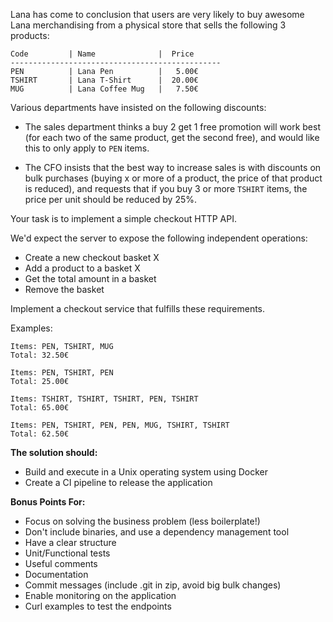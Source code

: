 Lana has come to conclusion that users are very likely to buy awesome Lana merchandising from a physical store that sells the following 3 products:

```
Code         | Name              |  Price
-----------------------------------------------
PEN          | Lana Pen          |   5.00€
TSHIRT       | Lana T-Shirt      |  20.00€
MUG          | Lana Coffee Mug   |   7.50€
```

Various departments have insisted on the following discounts:

- The sales department thinks a buy 2 get 1 free promotion will work best (for each two of the same product, get the second free), and would like this to only apply to `PEN` items.

- The CFO insists that the best way to increase sales is with discounts on bulk purchases (buying x or more of a product, the price of that product is reduced), and requests that if you buy 3 or more `TSHIRT` items, the price per unit should be reduced by 25%.

Your task is to implement a simple checkout HTTP API.

We'd expect the server to expose the following independent operations:

- Create a new checkout basket X
- Add a product to a basket X
- Get the total amount in a basket
- Remove the basket

Implement a checkout service that fulfills these requirements.

Examples:

    Items: PEN, TSHIRT, MUG
    Total: 32.50€

    Items: PEN, TSHIRT, PEN
    Total: 25.00€

    Items: TSHIRT, TSHIRT, TSHIRT, PEN, TSHIRT
    Total: 65.00€

    Items: PEN, TSHIRT, PEN, PEN, MUG, TSHIRT, TSHIRT
    Total: 62.50€

**The solution should:**

- Build and execute in a Unix operating system using Docker
- Create a CI pipeline to release the application

**Bonus Points For:**

- Focus on solving the business problem (less boilerplate!)
- Don't include binaries, and use a dependency management tool
- Have a clear structure
- Unit/Functional tests
- Useful comments
- Documentation
- Commit messages (include .git in zip, avoid big bulk changes)
- Enable monitoring on the application
- Curl examples to test the endpoints
